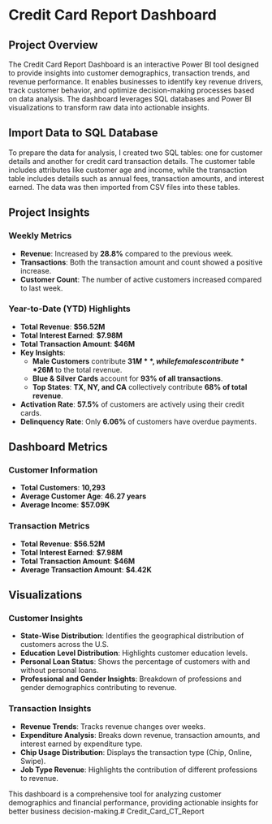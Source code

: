 # Credit Card Report Dashboard

## Project Overview
The Credit Card Report Dashboard is an interactive Power BI tool designed to provide insights into customer demographics, transaction trends, and revenue performance. It enables businesses to identify key revenue drivers, track customer behavior, and optimize decision-making processes based on data analysis. The dashboard leverages SQL databases and Power BI visualizations to transform raw data into actionable insights.

## Import Data to SQL Database
To prepare the data for analysis, I created two SQL tables: one for customer details and another for credit card transaction details. The customer table includes attributes like customer age and income, while the transaction table includes details such as annual fees, transaction amounts, and interest earned. The data was then imported from CSV files into these tables.

## Project Insights
### Weekly Metrics
- **Revenue**: Increased by **28.8%** compared to the previous week.
- **Transactions**: Both the transaction amount and count showed a positive increase.
- **Customer Count**: The number of active customers increased compared to last week.

### Year-to-Date (YTD) Highlights
- **Total Revenue**: **$56.52M**
- **Total Interest Earned**: **$7.98M**
- **Total Transaction Amount**: **$46M**
- **Key Insights**:
  - **Male Customers** contribute **$31M**, while females contribute **$26M** to the total revenue.
  - **Blue & Silver Cards** account for **93% of all transactions**.
  - **Top States**: **TX, NY, and CA** collectively contribute **68% of total revenue**.
- **Activation Rate**: **57.5%** of customers are actively using their credit cards.
- **Delinquency Rate**: Only **6.06%** of customers have overdue payments.

## Dashboard Metrics
### Customer Information
- **Total Customers**: **10,293**
- **Average Customer Age**: **46.27 years**
- **Average Income**: **$57.09K**

### Transaction Metrics
- **Total Revenue**: **$56.52M**
- **Total Interest Earned**: **$7.98M**
- **Total Transaction Amount**: **$46M**
- **Average Transaction Amount**: **$4.42K**

## Visualizations
### Customer Insights
- **State-Wise Distribution**: Identifies the geographical distribution of customers across the U.S.
- **Education Level Distribution**: Highlights customer education levels.
- **Personal Loan Status**: Shows the percentage of customers with and without personal loans.
- **Professional and Gender Insights**: Breakdown of professions and gender demographics contributing to revenue.

### Transaction Insights
- **Revenue Trends**: Tracks revenue changes over weeks.
- **Expenditure Analysis**: Breaks down revenue, transaction amounts, and interest earned by expenditure type.
- **Chip Usage Distribution**: Displays the transaction type (Chip, Online, Swipe).
- **Job Type Revenue**: Highlights the contribution of different professions to revenue.

This dashboard is a comprehensive tool for analyzing customer demographics and financial performance, providing actionable insights for better business decision-making.# Credit_Card_CT_Report
